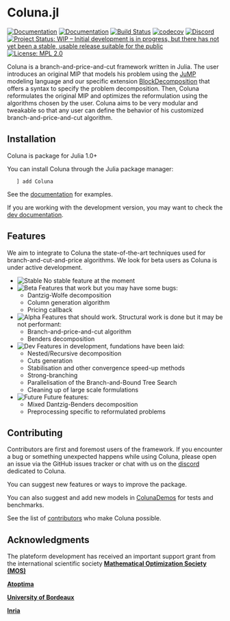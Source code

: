 # Coluna.jl

[![Documentation](https://img.shields.io/badge/docs-stable-blue.svg)](https://atoptima.github.io/Coluna.jl/stable)
[![Documentation](https://img.shields.io/badge/docs-latest-blue.svg)](https://atoptima.github.io/Coluna.jl/latest)
[![Build Status](https://travis-ci.org/atoptima/Coluna.jl.svg?branch=master)](https://travis-ci.org/atoptima/Coluna.jl)
[![codecov](https://codecov.io/gh/atoptima/Coluna.jl/branch/master/graph/badge.svg)](https://codecov.io/gh/atoptima/Coluna.jl)
[![Discord](https://img.shields.io/discord/651851215264808971?logo=discord)](https://discord.gg/cg77wFW)
[![Project Status: WIP – Initial development is in progress, but there has not yet been a stable, usable release suitable for the public](https://www.repostatus.org/badges/latest/wip.svg)](https://www.repostatus.org/#wip)
[![License: MPL 2.0](https://img.shields.io/badge/License-MPL%202.0-brightgreen.svg)](https://opensource.org/licenses/MPL-2.0)


Coluna is a branch-and-price-and-cut framework written in Julia. 
The user introduces an original MIP that models his problem using the 
[JuMP](https://github.com/JuliaOpt/JuMP.jl) modeling language and our specific extension 
[BlockDecomposition](https://github.com/atoptima/BlockDecomposition.jl) that offers a syntax 
to specify the problem decomposition. Then, Coluna reformulates the original MIP and 
optimizes the reformulation using the algorithms chosen by the user. 
Coluna aims to be very modular and tweakable so that any user can define the behavior of
his customized branch-and-price-and-cut algorithm. 

## Installation

Coluna is package for Julia 1.0+

You can install Coluna through the Julia package manager: 

```
   ] add Coluna
```

See the [documentation](https://atoptima.github.io/Coluna.jl/stable) for examples.

If you are working with the development version, you may want to check the [dev documentation](https://atoptima.github.io/Coluna.jl/latest).

## Features

We aim to integrate to Coluna the state-of-the-art techniques used for 
branch-and-cut-and-price algorithms. We look for beta users as Coluna is under
active development. 

- ![Stable](https://img.shields.io/badge/-stable-brightgreen) No stable feature at the moment
- ![Beta](https://img.shields.io/badge/-beta-green) Features that work but you may have some bugs:
  - Dantzig-Wolfe decomposition 
  - Column generation algorithm
  - Pricing callback
- ![Alpha](https://img.shields.io/badge/-alpha-yellow) Features that should work. Structural work is done but it may be not performant:
  - Branch-and-price-and-cut algorithm
  - Benders decomposition
- ![Dev](https://img.shields.io/badge/-dev-orange) Features in development, fundations have been laid:
  - Nested/Recursive decomposition
  - Cuts generation
  - Stabilisation and other convergence speed-up methods
  - Strong-branching 
  - Parallelisation of the Branch-and-Bound Tree Search 
  - Cleaning up of large scale formulations 
- ![Future](https://img.shields.io/badge/-future-red) Future features:
  - Mixed Dantzig-Benders decomposition
  - Preprocessing specific to reformulated problems

## Contributing

Contributors are first and foremost users of the framework. If you encounter a
bug or something unexpected happens while using Coluna, please open an issue via
the GitHub issues tracker or chat with us on the 
[discord](https://discord.gg/cg77wFW) dedicated to Coluna.

You can suggest new features or ways to improve the package.

You can also suggest and add new models in [ColunaDemos](https://github.com/atoptima/ColunaDemos.jl)
for tests and benchmarks.

See the list of [contributors](https://github.com/atoptima/Coluna.jl/graphs/contributors)
who make Coluna possible.

## Acknowledgments

The plateform development has received an important support grant from the international scientific society [**Mathematical Optimization Society (MOS)**](http://www.mathopt.org/)

[**Atoptima**](https://atoptima.com/)

[**University of Bordeaux**](https://www.u-bordeaux.fr/)

[**Inria**](https://www.inria.fr/fr)